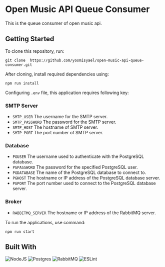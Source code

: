 # Open Music API Queue Consumer
This is the queue consumer of open music api.

## Getting Started
To clone this repository, run:
```shell
git clone  https://github.com/yosmisyael/open-music-api-queue-consumer.git
```
After cloning, install required dependencies using:
```shell
npm run install
```
Configuring `.env` file, this application requires following key:
### SMTP Server
- `SMTP_USER` The username for the SMTP server.
- `SMTP_PASSWORD` The password for the SMTP server.
- `SMTP_HOST` The hostname of SMTP server.
- `SMTP_PORT` The port number of SMTP server.
### Database
- `PGUSER` The username used to authenticate with the PostgreSQL database.
- `PGPASSWORD` The password for the specified PostgreSQL user.
- `PGDATABASE` The name of the PostgreSQL database to connect to.
- `PGHOST` The hostname or IP address of the PostgreSQL database server.
- `PGPORT` The port number used to connect to the PostgreSQL database server.
### Broker
- `RABBITMQ_SERVER` The hostname or IP address of the RabbitMQ server.

To run the applications, use command:
```shell
npm run start
```
## Built With
![NodeJS](https://img.shields.io/badge/node.js-6DA55F?style=for-the-badge&logo=node.js&logoColor=white)
![Postgres](https://img.shields.io/badge/postgres-%23316192.svg?style=for-the-badge&logo=postgresql&logoColor=white)
![RabbitMQ](https://img.shields.io/badge/Rabbitmq-FF6600?style=for-the-badge&logo=rabbitmq&logoColor=white)
![ESLint](https://img.shields.io/badge/ESLint-4B3263?style=for-the-badge&logo=eslint&logoColor=white)
